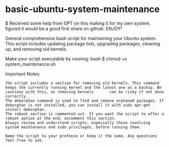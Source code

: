 # basic-ubuntu-system-maintenance
$ Received some help from GPT on this making it for my own system, figured it would be a good first share on github. ENJOY!

General comprehensive bash script for maintaining your Ubuntu system. This script includes updating package lists, upgrading packages, cleaning up, and removing old kernels.

Make your script executable by running:
bash
$ chmod +x system_maintenance.sh

Important Notes:

    The script includes a section for removing old kernels. This command keeps the currently running kernel and the latest one as a backup. Be cautious with this, as removing kernels       can be risky if not done correctly.
    The deborphan command is used to find and remove orphaned packages. If deborphan is not installed, you can install it with sudo apt-get install deborphan.
    The reboot section is commented out. If you want the script to offer a reboot option at the end, uncomment this section.
    Always review and understand scripts, especially those involving system maintenance and sudo privileges, before running them.

    Name the script to your prefence or keep it the same. Any questions feel free to ask.

    
